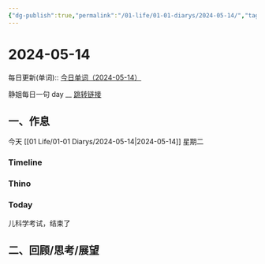```yaml
---
{"dg-publish":true,"permalink":"/01-life/01-01-diarys/2024-05-14/","tags":["Diary","written_by_10k","10k原创"]}
---
```



# 2024-05-14
每日更新(单词)::
[今日单词（2024-05-14）](https://www.123pan.com/s/FckCjv-cjUUA.html)

静姐每日一句 day __
[跳转链接](https://www.123pan.com/FileView?fileId=5435933&shareKey=FckCjv-cjUUA&sharePwd=)


## 一、作息
今天 [[01 Life/01-01 Diarys/2024-05-14\|2024-05-14]] 星期二

### Timeline

### Thino

### Today

儿科学考试，结束了

## 二、回顾/思考/展望







